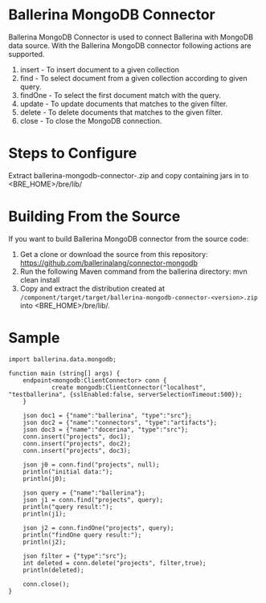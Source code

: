 # Ballerina MongoDB Connector

Ballerina MongoDB Connector is used to connect Ballerina with MongoDB data source. With the Ballerina MongoDB connector following actions are supported.

1. insert - To insert document to a given collection
2. find - To select document from a given collection according to given query.
3. findOne - To select the first document match with the query.
4. update - To update documents that matches to the given filter.
5. delete - To delete documents that matches to the given filter.
6. close - To close the MongoDB connection.



Steps to Configure
==================================

Extract ballerina-mongodb-connector-<version>.zip and copy containing jars in to <BRE_HOME>/bre/lib/

Building From the Source
==================================
If you want to build Ballerina MongoDB connector from the source code:

1. Get a clone or download the source from this repository:
    https://github.com/ballerinalang/connector-mongodb
2. Run the following Maven command from the ballerina directory: 
    mvn clean install
3. Copy and extract the distribution created at `/component/target/target/ballerina-mongodb-connector-<version>.zip`  into <BRE_HOME>/bre/lib/.



Sample
==================================

```ballerina
import ballerina.data.mongodb;

function main (string[] args) {
    endpoint<mongodb:ClientConnector> conn {
            create mongodb:ClientConnector("localhost", "testballerina", {sslEnabled:false, serverSelectionTimeout:500});
    }

    json doc1 = {"name":"ballerina", "type":"src"};
    json doc2 = {"name":"connectors", "type":"artifacts"};
    json doc3 = {"name":"docerina", "type":"src"};
    conn.insert("projects", doc1);
    conn.insert("projects", doc2);
    conn.insert("projects", doc3);

    json j0 = conn.find("projects", null);
    println("initial data:");
    println(j0);
    
    json query = {"name":"ballerina"};
    json j1 = conn.find("projects", query);
    println("query result:");
    println(j1);

    json j2 = conn.findOne("projects", query);
    println("findOne query result:");
    println(j2);
    
    json filter = {"type":"src"};
    int deleted = conn.delete("projects", filter,true);
    println(deleted);     
       
    conn.close();
}
```   
    
